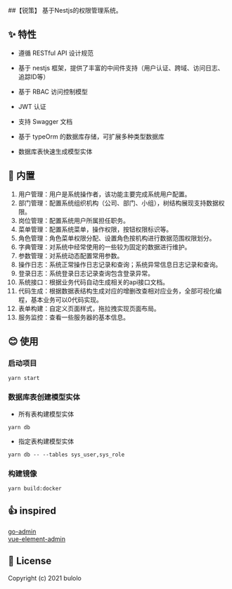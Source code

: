 ##【锐策】 基于Nestjs的权限管理系统。

## ✨ 特性

- 遵循 RESTful API 设计规范

- 基于 nestjs 框架，提供了丰富的中间件支持（用户认证、跨域、访问日志、追踪ID等）

- 基于 RBAC 访问控制模型

- JWT 认证

- 支持 Swagger 文档

- 基于 typeOrm 的数据库存储，可扩展多种类型数据库 

- 数据库表快速生成模型实体

## 🎁 内置

1.  用户管理：用户是系统操作者，该功能主要完成系统用户配置。
2.  部门管理：配置系统组织机构（公司、部门、小组），树结构展现支持数据权限。
3.  岗位管理：配置系统用户所属担任职务。
4.  菜单管理：配置系统菜单，操作权限，按钮权限标识等。
5.  角色管理：角色菜单权限分配、设置角色按机构进行数据范围权限划分。
6.  字典管理：对系统中经常使用的一些较为固定的数据进行维护。
7.  参数管理：对系统动态配置常用参数。
8.  操作日志：系统正常操作日志记录和查询；系统异常信息日志记录和查询。
9.  登录日志：系统登录日志记录查询包含登录异常。
10. 系统接口：根据业务代码自动生成相关的api接口文档。
11. 代码生成：根据数据表结构生成对应的增删改查相对应业务，全部可视化编程，基本业务可以0代码实现。
12. 表单构建：自定义页面样式，拖拉拽实现页面布局。
13. 服务监控：查看一些服务器的基本信息。


## 😊 使用

### 启动项目
```
yarn start
```

### 数据库表创建模型实体
* 所有表构建模型实体   
```
yarn db
```
* 指定表构建模型实体   
```
yarn db -- --tables sys_user,sys_role
```
### 构建镜像
```
yarn build:docker
```

## 👍 inspired

[go-admin](https://github.com/go-admin-team/go-admin)   
[vue-element-admin](https://github.com/PanJiaChen/vue-element-admin)   

## 🔑 License

Copyright (c) 2021 bulolo